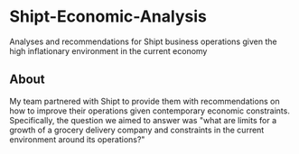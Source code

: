 # Shipt-Economic-Analysis
Analyses and recommendations for Shipt business operations given the high inflationary environment in the current economy

## About

My team partnered with Shipt to provide them with recommendations on how to improve their operations given contemporary economic constraints. Specifically, the question we aimed to answer was "what are limits for a growth of a grocery delivery company and constraints in the current environment around its operations?"

